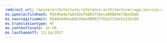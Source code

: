 ```yaml
---
redirect_url: /azure/architecture/reference-architectures/app-service-web-app/scalable-web-app
ms.openlocfilehash: 09540a4a7a8282afb68375beca80883e71be55b6
ms.sourcegitcommit: b0482d49aab0526be386837702e7724c61232c60
ms.translationtype: HT
ms.contentlocale: zh-CN
ms.lasthandoff: 11/14/2017
---
```

